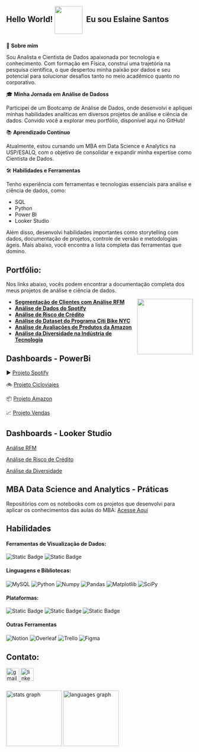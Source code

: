 
<h2 align="left">Hello World! <img src="https://github.com/Anmol-Baranwal/Cool-GIFs-For-GitHub/assets/74038190/e379a33a-b428-4385-b44f-3da16e7bac9f" width="75" style="vertical-align: middle;">&nbsp; Eu sou Eslaine Santos</h2>


###

👋 **Sobre mim**  

Sou Analista e Cientista de Dados apaixonada por tecnologia e conhecimento. Com formação em Física, construí uma trajetória na pesquisa científica, o que despertou minha paixão por dados e seu potencial para solucionar desafios tanto no meio acadêmico quanto no corporativo.

🎓 **Minha Jornada em Análise de Dadoss**  

Participei de um Bootcamp de Análise de Dados, onde desenvolvi e apliquei minhas habilidades analíticas em diversos projetos de análise e ciência de dados. Convido você a explorar meu portfólio, disponível aqui no GitHub!

📚 **Aprendizado Contínuo**  

Atualmente, estou cursando um MBA em Data Science e Analytics na USP/ESALQ, com o objetivo de consolidar e expandir minha expertise como Cientista de Dados.

🛠️ **Habilidades e Ferramentas**  

Tenho experiência com ferramentas e tecnologias essenciais para análise e ciência de dados, como:

* SQL  
* Python   
* Power BI  
* Looker Studio  

Além disso, desenvolvi habilidades importantes como storytelling com dados, documentação de projetos, controle de versão e metodologias ágeis. Mais abaixo, você encontra a lista completa das ferramentas que domino.

## Portfólio:
Nos links abaixo, vocês podem encontrar a documentação completa dos meus projetos de análise e ciência de dados.

<img align="right" height="150" src="https://github.com/annesantos1990/annesantos1990/assets/166059836/2dd20abe-09b1-411e-9dbe-2d15dfab18ba"  />

* [**Segmentação de Clientes com Análise RFM**](https://github.com/annesantos1990/rfm_analysis)
* [**Análise de Dados do Spotify**](https://github.com/annesantos1990/spotify_project.git)
* [**Análise de Risco de Crédito**](https://github.com/annesantos1990/relative_risk_project)
* [**Análise do Dataset do Programa Citi Bike NYC**](https://github.com/annesantos1990/cicloviajes_project/)
* [**Análise de Avaliações de Produtos da Amazon**](https://github.com/annesantos1990/amazon_project)
* [**Análise da Diversidade na Indústria de Tecnologia**](https://github.com/annesantos1990/diversity_analysis)

## Dashboards - PowerBi
▶️ [Projeto Spotify](https://app.powerbi.com/view?r=eyJrIjoiZDIwZGM4NjktZmFhYi00ZmJlLTlhOTYtNTJkMjI0M2ZkYTkyIiwidCI6ImUwZjY3ODE5LTJmNmYtNDg0Mi1hZjVlLTA5ZjI4Y2U4N2U0NyJ9)

🚲 [Projeto Cicloviajes](https://app.powerbi.com/view?r=eyJrIjoiYjMyMWJhNWMtMmEwNy00MWQyLWE0MGYtMzQxOTZmN2JjYzI4IiwidCI6ImUwZjY3ODE5LTJmNmYtNDg0Mi1hZjVlLTA5ZjI4Y2U4N2U0NyJ9&pageName=97bb87652afe04456c88) 

📦 [Projeto Amazon](https://app.powerbi.com/view?r=eyJrIjoiMTRjYTA1ZGMtNDMxMS00MmU0LWEzYjEtYzhmODYzYmRlYWMyIiwidCI6ImUwZjY3ODE5LTJmNmYtNDg0Mi1hZjVlLTA5ZjI4Y2U4N2U0NyJ9&pageName=6310dbc2a0723055404b)

📈 [Projeto Vendas](https://app.powerbi.com/view?r=eyJrIjoiMzU3NzAwM2UtYTNjZS00MGI3LTgwMTctYzNlOTYwM2Q5ZTUzIiwidCI6IjZkMGI5OTE3LWQ4N2YtNDY2NC1hZDBkLWRjOTE4MjU4YmFjMCJ9&pageName=e87dad3690c480b41045)

## Dashboards - Looker Studio
[Análise RFM](https://lookerstudio.google.com/reporting/b583cbb9-833b-46a2-a6da-4a1eec0413ec)

[Análise de Risco de Crédito](https://lookerstudio.google.com/reporting/f2abbd47-882a-4030-9f30-e8dc170a37fd)

[Análise da Diversidade](https://lookerstudio.google.com/reporting/7c9deb04-7e25-4807-8f1d-f3ebc16e1c6b)


## MBA Data Science and Analytics - Práticas
Repositórios com os notebooks com os projetos que desenvolvi para aplicar os conhecimentos das aulas do MBA: [Acesse Aqui](https://github.com/annesantos1990/mba-practice)

## Habilidades
#### Ferramentas de Visualização de Dados:

<div align="left">

  ![Static Badge](https://img.shields.io/badge/power%20bi%20-%20power%20bi?style=for-the-badge&logo=power%20bi&color=%23DC8300)
  ![Static Badge](https://img.shields.io/badge/Looker%20Studio%20-%20Looker%20Studio?style=for-the-badge&logo=Looker&logoColor=white&color=%234285F4)



#### Linguagens e Bibliotecas:
  <img align="center" alt="MySQL" src="https://img.shields.io/badge/MySQL-00000F?style=for-the-badge&logo=mysql&logoColor=white" />
  <img align="center" alt="Python" src="https://img.shields.io/badge/Python-3776AB?style=for-the-badge&logo=python&logoColor=white" />
  <img align="center" alt="Numpy" src="https://img.shields.io/badge/numpy-%23013243.svg?style=for-the-badge&logo=numpy&logoColor=white" />
  <img align="center" alt="Pandas" src="https://img.shields.io/badge/pandas-%23150458.svg?style=for-the-badge&logo=pandas&logoColor=white" />
  <img align="center" alt="Matplotlib" src="https://img.shields.io/badge/Matplotlib-%23ffffff.svg?style=for-the-badge&logo=Matplotlib&logoColor=black" />
  <img align="center" alt="SciPy" src="https://img.shields.io/badge/SciPy-%230C55A5.svg?style=for-the-badge&logo=scipy&logoColor=%white" />
 

#### Plataformas:

![Static Badge](https://img.shields.io/badge/google%20big%20query-google%20big%20query?style=for-the-badge&logo=googlebigquery&logoColor=white&color=%23669DF6)
![Static Badge](https://img.shields.io/badge/Google%20Colab-Google%20Colab?style=for-the-badge&logo=Google%20Colab&logoColor=white&color=%23F9AB00)
![Static Badge](https://img.shields.io/badge/jupyter-jupyter?style=for-the-badge&logo=jupyter&logoColor=white&color=%23F37626)

#### Outras Ferramentas

  <img align="center" alt="Notion" src="https://img.shields.io/badge/Notion-000000?style=for-the-badge&logo=notion&logoColor=white" />
   <img align="center" alt="Overleaf" src="https://img.shields.io/badge/Overleaf-47A141?style=for-the-badge&logo=Overleaf&logoColor=white" />
  <img align="center" alt="Trello" src="https://img.shields.io/badge/Trello-0052CC?style=for-the-badge&logo=trello&logoColor=white" />
  <img align="center" alt="Figma" src="https://img.shields.io/badge/Figma-Figma?style=for-the-badge&logo=figma&logoColor=white&color=%23F24E1E" />


 
## Contato:


<div align="left">
  <a href="annesantos1990@gmail.com" target="_blank">
    <img src="https://img.shields.io/static/v1?message=Gmail&logo=gmail&label=&color=D14836&logoColor=white&labelColor=&style=for-the-badge" height="35" alt="gmail logo"  />
  </a>
  <a href="https://www.linkedin.com/in/eslaine-santos-e-santos-46159a28/" target="_blank">
    <img src="https://img.shields.io/static/v1?message=LinkedIn&logo=linkedin&label=&color=0077B5&logoColor=white&labelColor=&style=for-the-badge" height="35" alt="linkedin logo"  />
  </a>
</div>

###

<div align="left">
  <img src="https://github-readme-stats.vercel.app/api?username=annesantos1990&hide_title=false&hide_rank=false&show_icons=true&include_all_commits=true&count_private=true&disable_animations=false&theme=dracula&locale=en&hide_border=false" height="150" alt="stats graph"  />
  <img src="https://github-readme-stats.vercel.app/api/top-langs?username=annesantos1990&locale=en&hide_title=false&layout=compact&card_width=320&langs_count=5&theme=dracula&hide_border=false" height="150" alt="languages graph"  />
</div>









